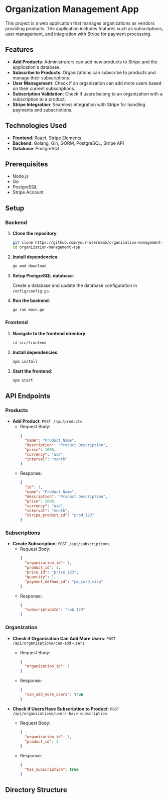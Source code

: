 # Organization Management App

This project is a web application that manages organizations as vendors providing products. The application includes features such as subscriptions, user management, and integration with Stripe for payment processing.

## Features

- **Add Products**: Administrators can add new products to Stripe and the application's database.
- **Subscribe to Products**: Organizations can subscribe to products and manage their subscriptions.
- **User Management**: Check if an organization can add more users based on their current subscriptions.
- **Subscription Validation**: Check if users belong to an organization with a subscription to a product.
- **Stripe Integration**: Seamless integration with Stripe for handling payments and subscriptions.

## Technologies Used

- **Frontend**: React, Stripe Elements
- **Backend**: Golang, Gin, GORM, PostgreSQL, Stripe API
- **Database**: PostgreSQL

## Prerequisites

- Node.js
- Go
- PostgreSQL
- Stripe Account

## Setup

### Backend

1. **Clone the repository**:

    ```sh
    git clone https://github.com/your-username/organization-management-app.git
    cd organization-management-app
    ```

2. **Install dependencies**:

    ```sh
    go mod download
    ```

3. **Setup PostgreSQL database**:

    Create a database and update the database configuration in `config/config.go`.

4. **Run the backend**:

    ```sh
    go run main.go
    ```

### Frontend

1. **Navigate to the frontend directory**:

    ```sh
    cd src/frontend
    ```

2. **Install dependencies**:

    ```sh
    npm install
    ```

3. **Start the frontend**:

    ```sh
    npm start
    ```

## API Endpoints

### Products

- **Add Product**: `POST /api/products`
    - Request Body: 
      ```json
      {
        "name": "Product Name",
        "description": "Product Description",
        "price": 1000,
        "currency": "usd",
        "interval": "month"
      }
      ```
    - Response:
      ```json
      {
        "id": 1,
        "name": "Product Name",
        "description": "Product Description",
        "price": 1000,
        "currency": "usd",
        "interval": "month",
        "stripe_product_id": "prod_123"
      }
      ```

### Subscriptions

- **Create Subscription**: `POST /api/subscriptions`
    - Request Body:
      ```json
      {
        "organization_id": 1,
        "product_id": 1,
        "price_id": "price_123",
        "quantity": 1,
        "payment_method_id": "pm_card_visa"
      }
      ```
    - Response:
      ```json
      {
        "subscriptionId": "sub_123"
      }
      ```

### Organization

- **Check if Organization Can Add More Users**: `POST /api/organizations/can-add-users`
    - Request Body:
      ```json
      {
        "organization_id": 1
      }
      ```
    - Response:
      ```json
      {
        "can_add_more_users": true
      }
      ```

- **Check if Users Have Subscription to Product**: `POST /api/organizations/users-have-subscription`
    - Request Body:
      ```json
      {
        "organization_id": 1,
        "product_id": 1
      }
      ```
    - Response:
      ```json
      {
        "has_subscription": true
      }
      ```

## Directory Structure

